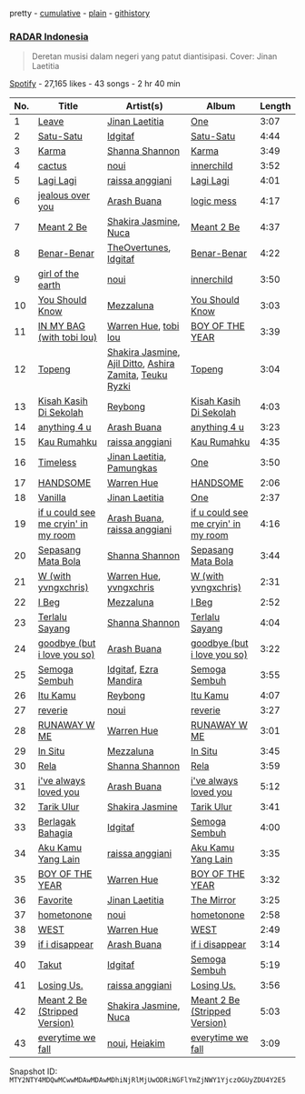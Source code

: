 pretty - [cumulative](/playlists/cumulative/37i9dQZF1DWYxUz0Ouugmb.md) - [plain](/playlists/plain/37i9dQZF1DWYxUz0Ouugmb) - [githistory](https://github.githistory.xyz/mackorone/spotify-playlist-archive/blob/main/playlists/plain/37i9dQZF1DWYxUz0Ouugmb)

### [RADAR Indonesia](https://open.spotify.com/playlist/37i9dQZF1DWYxUz0Ouugmb)

> Deretan musisi dalam negeri yang patut diantisipasi\. Cover: Jinan Laetitia

[Spotify](https://open.spotify.com/user/spotify) - 27,165 likes - 43 songs - 2 hr 40 min

| No. | Title | Artist(s) | Album | Length |
|---|---|---|---|---|
| 1 | [Leave](https://open.spotify.com/track/0EoKAD9I7OOOohRmmVvtIT) | [Jinan Laetitia](https://open.spotify.com/artist/0BCK8dKHWITYcDo06Fuxth) | [One](https://open.spotify.com/album/13P9zBl1EtCVYBrMbiPqXJ) | 3:07 |
| 2 | [Satu\-Satu](https://open.spotify.com/track/5rFNflUKMTsOlBVdGv1ahL) | [Idgitaf](https://open.spotify.com/artist/7pFWMC2E7h8eL3SZyHRsRq) | [Satu\-Satu](https://open.spotify.com/album/2WFFb7cIQXQXvuOsoqB69C) | 4:44 |
| 3 | [Karma](https://open.spotify.com/track/5EdR4T0aRFTb18gtmbCNYL) | [Shanna Shannon](https://open.spotify.com/artist/2wJ77L3w0hTQDJH9uH39c2) | [Karma](https://open.spotify.com/album/59BX9nwYcT4VuU9TbAf7HA) | 3:49 |
| 4 | [cactus](https://open.spotify.com/track/7KMVvz2pgecZrUDkRJiFqY) | [noui](https://open.spotify.com/artist/3NNLu9Wli3fbZW22xzN08B) | [innerchild](https://open.spotify.com/album/72jZtqNaiAbUmcU5OqVgp9) | 3:52 |
| 5 | [Lagi Lagi](https://open.spotify.com/track/2kN0Lv2Bk0n1KuP9drjWxf) | [raissa anggiani](https://open.spotify.com/artist/11k3Y6uyixbyGfgPl8qZTZ) | [Lagi Lagi](https://open.spotify.com/album/1nj3yCHh1mXPJMTjrQ6ikN) | 4:01 |
| 6 | [jealous over you](https://open.spotify.com/track/2ldcIznpTSRjxoDsNpM3wF) | [Arash Buana](https://open.spotify.com/artist/3OFUmiZcD0AWtjOYFJVpwM) | [logic mess](https://open.spotify.com/album/5O73HFP1TRW52nqawnv7iz) | 4:17 |
| 7 | [Meant 2 Be](https://open.spotify.com/track/35xF6iKiyjohKJgg7dntw4) | [Shakira Jasmine](https://open.spotify.com/artist/18nKUAfNnowoqfqDhwI3X3), [Nuca](https://open.spotify.com/artist/5x3nSujruZLuB6xBicI6Ai) | [Meant 2 Be](https://open.spotify.com/album/0KORzAxKyh3MKupM2ArZtd) | 4:37 |
| 8 | [Benar\-Benar](https://open.spotify.com/track/21h4Kd8KTMPpLtQ7vdc2Aq) | [TheOvertunes](https://open.spotify.com/artist/3t4MHnVggiFLOuSSh4odBk), [Idgitaf](https://open.spotify.com/artist/7pFWMC2E7h8eL3SZyHRsRq) | [Benar\-Benar](https://open.spotify.com/album/1fkRzmZR6GU8BQOcvAfy69) | 4:22 |
| 9 | [girl of the earth](https://open.spotify.com/track/4yLWk1DIcgBihCDFD7MshU) | [noui](https://open.spotify.com/artist/3NNLu9Wli3fbZW22xzN08B) | [innerchild](https://open.spotify.com/album/72jZtqNaiAbUmcU5OqVgp9) | 3:50 |
| 10 | [You Should Know](https://open.spotify.com/track/5my3W0CKAb8kb6Z2Z7NjGx) | [Mezzaluna](https://open.spotify.com/artist/2B8y0aE3IZYSeyKYj34W6a) | [You Should Know](https://open.spotify.com/album/47k8LFRZGbI3TKNSzuHAjq) | 3:03 |
| 11 | [IN MY BAG \(with tobi lou\)](https://open.spotify.com/track/3Vdu1sTIUi45NZvguJDmhk) | [Warren Hue](https://open.spotify.com/artist/4qcKNkdxUidhvUByB2eQ6g), [tobi lou](https://open.spotify.com/artist/4T8NIfZmVY6TJFqVzN6X49) | [BOY OF THE YEAR](https://open.spotify.com/album/7jKfffXc64aO4CubnAI1UJ) | 3:39 |
| 12 | [Topeng](https://open.spotify.com/track/2iHfsyJp0tRdGH3xgSRtSz) | [Shakira Jasmine](https://open.spotify.com/artist/18nKUAfNnowoqfqDhwI3X3), [Ajil Ditto](https://open.spotify.com/artist/2vtCmMvb2FdI8GbBkgGDE1), [Ashira Zamita](https://open.spotify.com/artist/7u6zt5ZVx1yiUWbCzCyD2l), [Teuku Ryzki](https://open.spotify.com/artist/5sO5QK8taSVb6DPtAD0Xw0) | [Topeng](https://open.spotify.com/album/67m8hYyCtFwU9CaPVpyGAE) | 3:04 |
| 13 | [Kisah Kasih Di Sekolah](https://open.spotify.com/track/7BrOAEtCjD5cHXLLykPCqV) | [Reybong](https://open.spotify.com/artist/6kthu3bnrZuU7G1VLmRWF5) | [Kisah Kasih Di Sekolah](https://open.spotify.com/album/0uT4pw1USlXFDKeWyFfxLC) | 4:03 |
| 14 | [anything 4 u](https://open.spotify.com/track/20p998Iw1tqEeHHvnxZ1wx) | [Arash Buana](https://open.spotify.com/artist/3OFUmiZcD0AWtjOYFJVpwM) | [anything 4 u](https://open.spotify.com/album/64K42F7vbZEIxKUZjz0bq5) | 3:23 |
| 15 | [Kau Rumahku](https://open.spotify.com/track/7nQoDLkzCcoIpKPQt3eCdN) | [raissa anggiani](https://open.spotify.com/artist/11k3Y6uyixbyGfgPl8qZTZ) | [Kau Rumahku](https://open.spotify.com/album/7vPQboGZn7eLlwwyOeCTQO) | 4:35 |
| 16 | [Timeless](https://open.spotify.com/track/64mtE2D4LtP9AaKbF5CGJT) | [Jinan Laetitia](https://open.spotify.com/artist/0BCK8dKHWITYcDo06Fuxth), [Pamungkas](https://open.spotify.com/artist/7d86ERlvO5UG44j7Va0Y0C) | [One](https://open.spotify.com/album/13P9zBl1EtCVYBrMbiPqXJ) | 3:50 |
| 17 | [HANDSOME](https://open.spotify.com/track/79deaUtPDHb03XPGbw9vkn) | [Warren Hue](https://open.spotify.com/artist/4qcKNkdxUidhvUByB2eQ6g) | [HANDSOME](https://open.spotify.com/album/4cFVHMqi4KvkOrb6zlhdvT) | 2:06 |
| 18 | [Vanilla](https://open.spotify.com/track/1JVS1j91lyFfLltcWerYSh) | [Jinan Laetitia](https://open.spotify.com/artist/0BCK8dKHWITYcDo06Fuxth) | [One](https://open.spotify.com/album/13P9zBl1EtCVYBrMbiPqXJ) | 2:37 |
| 19 | [if u could see me cryin' in my room](https://open.spotify.com/track/13sOb9V6Y3uCnRxY9HIZqP) | [Arash Buana](https://open.spotify.com/artist/3OFUmiZcD0AWtjOYFJVpwM), [raissa anggiani](https://open.spotify.com/artist/11k3Y6uyixbyGfgPl8qZTZ) | [if u could see me cryin' in my room](https://open.spotify.com/album/3Ylr1ueJYvCCM2i7yPTReZ) | 4:16 |
| 20 | [Sepasang Mata Bola](https://open.spotify.com/track/4jRX03skpItE7YzxVjaPZX) | [Shanna Shannon](https://open.spotify.com/artist/2wJ77L3w0hTQDJH9uH39c2) | [Sepasang Mata Bola](https://open.spotify.com/album/7AKPjfIbnFsKHV6rdKb2El) | 3:44 |
| 21 | [W \(with yvngxchris\)](https://open.spotify.com/track/4pFkivUXTiGcEQS4dfcVc6) | [Warren Hue](https://open.spotify.com/artist/4qcKNkdxUidhvUByB2eQ6g), [yvngxchris](https://open.spotify.com/artist/2qB0DlFsQOpNh0bdMCJLwr) | [W \(with yvngxchris\)](https://open.spotify.com/album/6wWt12ueB7BwQJS0OcuoHZ) | 2:31 |
| 22 | [I Beg](https://open.spotify.com/track/48r2oRtw3RSOZHnuQFWZWb) | [Mezzaluna](https://open.spotify.com/artist/2B8y0aE3IZYSeyKYj34W6a) | [I Beg](https://open.spotify.com/album/4GskNwqLX1y2uHhL73JH9j) | 2:52 |
| 23 | [Terlalu Sayang](https://open.spotify.com/track/4shyP6S00jyjHZZz9oRs7b) | [Shanna Shannon](https://open.spotify.com/artist/2wJ77L3w0hTQDJH9uH39c2) | [Terlalu Sayang](https://open.spotify.com/album/4BvjQGyatE1Y4jmNgwAn3A) | 4:04 |
| 24 | [goodbye \(but i love you so\)](https://open.spotify.com/track/11m4b4pLPkjREaA4p9CQGR) | [Arash Buana](https://open.spotify.com/artist/3OFUmiZcD0AWtjOYFJVpwM) | [goodbye \(but i love you so\)](https://open.spotify.com/album/7cPgBJ1xi3QLgeLNtcDsmu) | 3:22 |
| 25 | [Semoga Sembuh](https://open.spotify.com/track/4xEcTICXVeJMelJJya2IXR) | [Idgitaf](https://open.spotify.com/artist/7pFWMC2E7h8eL3SZyHRsRq), [Ezra Mandira](https://open.spotify.com/artist/65TmVa8KZPj1UgvqZUuHqJ) | [Semoga Sembuh](https://open.spotify.com/album/6x67lQpaX0KyEpmso8bfqh) | 3:55 |
| 26 | [Itu Kamu](https://open.spotify.com/track/3qGkwkxr7N2VfFf3fImq0x) | [Reybong](https://open.spotify.com/artist/6kthu3bnrZuU7G1VLmRWF5) | [Itu Kamu](https://open.spotify.com/album/6Xl8CANrPQXIALJB1W2aNG) | 4:07 |
| 27 | [reverie](https://open.spotify.com/track/2Wip5AS4ofsLpRoYK4433A) | [noui](https://open.spotify.com/artist/3NNLu9Wli3fbZW22xzN08B) | [reverie](https://open.spotify.com/album/5N2Upnzz1c39IygJXUHTsJ) | 3:27 |
| 28 | [RUNAWAY W ME](https://open.spotify.com/track/7pzfaLBUK9WvVT2ageCLZ5) | [Warren Hue](https://open.spotify.com/artist/4qcKNkdxUidhvUByB2eQ6g) | [RUNAWAY W ME](https://open.spotify.com/album/0e5zw8a0EjqapZqc7Fkmv4) | 3:01 |
| 29 | [In Situ](https://open.spotify.com/track/6pNdQ1iQsK2z3nJeWoU7Ba) | [Mezzaluna](https://open.spotify.com/artist/2B8y0aE3IZYSeyKYj34W6a) | [In Situ](https://open.spotify.com/album/54ku7s6zlpt1KoTR8raxp6) | 3:45 |
| 30 | [Rela](https://open.spotify.com/track/1azXDEz0VyJzPUfjq3dxJZ) | [Shanna Shannon](https://open.spotify.com/artist/2wJ77L3w0hTQDJH9uH39c2) | [Rela](https://open.spotify.com/album/3pAIePTL43Po9BwgPJn2m0) | 3:59 |
| 31 | [i've always loved you](https://open.spotify.com/track/0zB7FqXYqlcjYy2Zclz5r4) | [Arash Buana](https://open.spotify.com/artist/3OFUmiZcD0AWtjOYFJVpwM) | [i've always loved you](https://open.spotify.com/album/558Ysrewk0x3CMG2DozIkF) | 5:12 |
| 32 | [Tarik Ulur](https://open.spotify.com/track/7HBnW7E26egSo7p7DWs9XH) | [Shakira Jasmine](https://open.spotify.com/artist/18nKUAfNnowoqfqDhwI3X3) | [Tarik Ulur](https://open.spotify.com/album/3nOtvP5lymtIrN6UT4M3kC) | 3:41 |
| 33 | [Berlagak Bahagia](https://open.spotify.com/track/2H3Cb56ZSByWF0bX9LyTqI) | [Idgitaf](https://open.spotify.com/artist/7pFWMC2E7h8eL3SZyHRsRq) | [Semoga Sembuh](https://open.spotify.com/album/6x67lQpaX0KyEpmso8bfqh) | 4:00 |
| 34 | [Aku Kamu Yang Lain](https://open.spotify.com/track/2yhAtx8uyIKRnxLX3ftu8I) | [raissa anggiani](https://open.spotify.com/artist/11k3Y6uyixbyGfgPl8qZTZ) | [Aku Kamu Yang Lain](https://open.spotify.com/album/2WbvbkUUDWh8yFKxzXNux1) | 3:35 |
| 35 | [BOY OF THE YEAR](https://open.spotify.com/track/6jRjPgWMFdYROlNXU5xUZQ) | [Warren Hue](https://open.spotify.com/artist/4qcKNkdxUidhvUByB2eQ6g) | [BOY OF THE YEAR](https://open.spotify.com/album/1PQd3NJjYgsG2pE88bwTwp) | 3:32 |
| 36 | [Favorite](https://open.spotify.com/track/6Nd7rc30EsFdGrwfeB8N2n) | [Jinan Laetitia](https://open.spotify.com/artist/0BCK8dKHWITYcDo06Fuxth) | [The Mirror](https://open.spotify.com/album/51etW6Ge46Vuuvhq5cgTQ6) | 3:25 |
| 37 | [hometonone](https://open.spotify.com/track/2r3QRuErB1Lgck5CqI2KH4) | [noui](https://open.spotify.com/artist/3NNLu9Wli3fbZW22xzN08B) | [hometonone](https://open.spotify.com/album/1uadeW46GYVBfUsqtK45in) | 2:58 |
| 38 | [WEST](https://open.spotify.com/track/7LiXlY6Fhueht9ME6oLzWN) | [Warren Hue](https://open.spotify.com/artist/4qcKNkdxUidhvUByB2eQ6g) | [WEST](https://open.spotify.com/album/2Z6pkESrKWO14hSFVaUNmS) | 2:49 |
| 39 | [if i disappear](https://open.spotify.com/track/63UXZzoNnFZxkv7AHwqLn3) | [Arash Buana](https://open.spotify.com/artist/3OFUmiZcD0AWtjOYFJVpwM) | [if i disappear](https://open.spotify.com/album/46pvSQi4EfBrQBv9L1SjKk) | 3:14 |
| 40 | [Takut](https://open.spotify.com/track/3ciZ0IbqYoFV7R20D0TBgA) | [Idgitaf](https://open.spotify.com/artist/7pFWMC2E7h8eL3SZyHRsRq) | [Semoga Sembuh](https://open.spotify.com/album/6x67lQpaX0KyEpmso8bfqh) | 5:19 |
| 41 | [Losing Us.](https://open.spotify.com/track/6embPWj9qvusLg9JpbAmCQ) | [raissa anggiani](https://open.spotify.com/artist/11k3Y6uyixbyGfgPl8qZTZ) | [Losing Us.](https://open.spotify.com/album/5rcVsRWjcqRgK91jsNCVWo) | 3:56 |
| 42 | [Meant 2 Be \(Stripped Version\)](https://open.spotify.com/track/6rYi8GI5jEUCYSHYZSlpvZ) | [Shakira Jasmine](https://open.spotify.com/artist/18nKUAfNnowoqfqDhwI3X3), [Nuca](https://open.spotify.com/artist/5x3nSujruZLuB6xBicI6Ai) | [Meant 2 Be \(Stripped Version\)](https://open.spotify.com/album/4VlVn6uG7iXD7H9Onqb6c8) | 5:03 |
| 43 | [everytime we fall](https://open.spotify.com/track/2Y1Uszl2U8QdwOLtizvUUI) | [noui](https://open.spotify.com/artist/3NNLu9Wli3fbZW22xzN08B), [Heiakim](https://open.spotify.com/artist/7CSdLmKke7VFyb0ZJfl3W1) | [everytime we fall](https://open.spotify.com/album/1wmhx7Q7Y4dYDWJ7jOWwUQ) | 3:09 |

Snapshot ID: `MTY2NTY4MDQwMCwwMDAwMDAwMDhiNjRlMjUwODRiNGFlYmZjNWY1YjczOGUyZDU4Y2E5`
